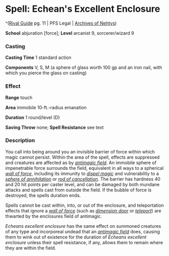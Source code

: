 # Spell: Echean's Excellent Enclosure

^([Rival Guide][ss-echean-s-excellent-enclosure] pg. 11 | PFS Legal | [Archives of Nehtys][sn-echean-s-excellent-enclosure])

**School** abjuration [force]; **Level** arcanist 9, sorcerer/wizard 9

### Casting

**Casting Time** 1 standard action  

**Components** V, S, M (a sphere of glass worth 100 gp and an iron nail, with which you pierce the glass on casting)

### Effect

**Range** touch  

**Area** immobile 10-ft.-radius emanation  

**Duration** 1 round/level (D)  

**Saving Throw** none; **Spell Resistance** see text

### Description

You call into being around you an invisible barrier of force within which magic cannot persist. Within the area of the spell, effects are suppressed and creatures are affected as by _[antimagic field]_. An immobile sphere of impenetrable force surrounds the field, equivalent in all ways to a spherical _[wall of force]_, including its immunity to _[dispel magic]_ and vulnerability to a _[sphere of annihilation]_ or _[rod of cancellation]_. The barrier has hardness 40 and 20 hit points per caster level, and can be damaged by both mundane attacks and spells cast from outside the field. If the bubble of force is destroyed, the spells duration ends.  

Spells cannot be cast within, into, or out of the enclosure, and teleportation effects that ignore a _[wall of force]_ (such as _[dimension door]_ or _[teleport]_) are thwarted by the enclosures field of antimagic.  

_Echeans excellent enclosure_ has the same effect on summoned creatures of any type and incorporeal undead that an _[antimagic field]_ does, causing them to wink out of existence for the duration of _Echeans excellent enclosure_ unless their spell resistance, if any, allows them to remain where they are within the field.

[ss-echean-s-excellent-enclosure]: http://paizo.com/store/games/rolep
[sn-echean-s-excellent-enclosure]: http://www.archivesofnethys.com/SpellDisplay.aspx?ItemName=Echean%27s%20Excellent%20Enclosure
[dimension door]: http://www.archivesofnethys.com/SpellDisplay.aspx?ItemName=dimension%20door
[rod of cancellation]: http://www.archivesofnethys.com/SpellDisplay.aspx?ItemName=rod%20of%20cancellation
[sphere of annihilation]: http://www.archivesofnethys.com/SpellDisplay.aspx?ItemName=sphere%20of%20annihilation
[antimagic field]: http://www.archivesofnethys.com/SpellDisplay.aspx?ItemName=antimagic%20field
[dispel magic]: http://www.archivesofnethys.com/SpellDisplay.aspx?ItemName=dispel%20magic
[teleport]: http://www.archivesofnethys.com/SpellDisplay.aspx?ItemName=teleport
[wall of force]: http://www.archivesofnethys.com/SpellDisplay.aspx?ItemName=wall%20of%20force